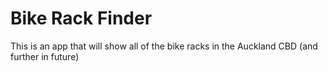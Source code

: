 # Bike Rack Finder

This is an app that will show all of the bike racks in the Auckland CBD (and further in future)